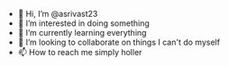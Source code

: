 - 👋 Hi, I’m @asrivast23
- 👀 I’m interested in doing something
- 🌱 I’m currently learning everything
- 💞️ I’m looking to collaborate on things I can't do myself
- 📫 How to reach me simply holler

<!---
asrivast23/asrivast23 is a ✨ special ✨ repository because its `README.md` (this file) appears on your GitHub profile.
You can click the Preview link to take a look at your changes.
--->
